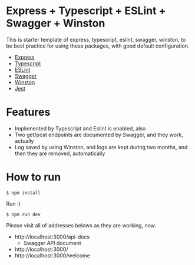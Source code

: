 # Express + Typescript + ESLint + Swagger + Winston
This is starter template of express, typescript, eslint, swagger, winston, to be best practice for using these packages, with good default configuration.

* [Express](https://expressjs.com)
* [Typescript](https://www.typescriptlang.org)
* [ESLint](https://eslint.org/)
* [Swagger](https://swagger.io/)
* [Winston](https://github.com/winstonjs/winston)
* [Jest](https://jestjs.io/)

# Features
- Implemented by Typescript and Eslint is enabled, also
- Two get/post endpoints are documented by Swagger, and they work, actually
- Log saved by using Winston, and logs are kept during two months, and then they are removed, automatically

# How to run
```
$ npm install
```

Run :)
```
$ npm run dev
```

Please visit all of addresses belows as they are working, now.
- http://localhost:3000/api-docs
  - Swagger API document
- http://localhost:3000/
- http://localhost:3000/welcome
